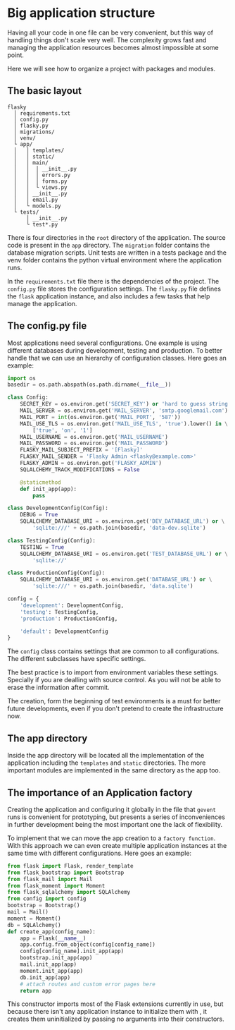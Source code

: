 # Big application structure
Having all your code in one file can be very convenient, but this way of handling things don't scale very well. The complexity grows fast and managing the application resources becomes almost impossible at some point.

Here we will see how to organize a project with packages and modules.

## The basic layout

```
flasky
  │ requirements.txt
  │ config.py
  │ flasky.py
  │ migrations/
  │ venv/
  └ app/
  │   │ templates/
  │   │ static/
  │   │ main/
  │   │  │ __init__.py
  │   │  │ errors.py
  │   │  │ forms.py
  │   │  └ views.py
  │   │ __init__.py
  │   │ email.py
  │   └ models.py
  └ tests/
      │ __init__.py
      └ test*.py
```

There is four directories in the `root` directory of the application. The source code is present in the `app` directory. The `migration` folder contains the database migration scripts. Unit tests are written in a tests package and the venv folder contains the python virtual environment where the application runs.

In the `requirements.txt` file there is the dependencies of the project. The `config.py` file stores the configuration settings. The `flasky.py` file defines the `flask` application instance, and also includes a few tasks that help manage the application.

## The config.py file
Most applications need several configurations. One example is using different databases during development, testing and production. To better handle that we can use an hierarchy of configuration classes.
Here goes an example:

```python
import os
basedir = os.path.abspath(os.path.dirname(__file__))

class Config:
    SECRET_KEY = os.environ.get('SECRET_KEY') or 'hard to guess string'
    MAIL_SERVER = os.environ.get('MAIL_SERVER', 'smtp.googlemail.com')
    MAIL_PORT = int(os.environ.get('MAIL_PORT', '587'))
    MAIL_USE_TLS = os.environ.get('MAIL_USE_TLS', 'true').lower() in \
        ['true', 'on', '1']
    MAIL_USERNAME = os.environ.get('MAIL_USERNAME')
    MAIL_PASSWORD = os.environ.get('MAIL_PASSWORD')
    FLASKY_MAIL_SUBJECT_PREFIX = '[Flasky]'
    FLASKY_MAIL_SENDER = 'Flasky Admin <flasky@example.com>'
    FLASKY_ADMIN = os.environ.get('FLASKY_ADMIN')
    SQLALCHEMY_TRACK_MODIFICATIONS = False

    @staticmethod
    def init_app(app):
        pass

class DevelopmentConfig(Config):
    DEBUG = True
    SQLALCHEMY_DATABASE_URI = os.environ.get('DEV_DATABASE_URL') or \
        'sqlite:///' + os.path.join(basedir, 'data-dev.sqlite')

class TestingConfig(Config):
    TESTING = True
    SQLALCHEMY_DATABASE_URI = os.environ.get('TEST_DATABASE_URL') or \
        'sqlite://'

class ProductionConfig(Config):
    SQLALCHEMY_DATABASE_URI = os.environ.get('DATABASE_URL') or \
        'sqlite:///' + os.path.join(basedir, 'data.sqlite')

config = {
    'development': DevelopmentConfig,
    'testing': TestingConfig,
    'production': ProductionConfig,

    'default': DevelopmentConfig
}
```

The `config` class contains settings that are common to all configurations. The different subclasses have specific settings.

The best practice is to import from environment variables these settings. Specially if you are dealling with source control. As you will not be able to erase the information after commit.

The creation, form the beginning of test environments is a must for better future developments, even if you don't pretend to create the infrastructure now.


## The app directory
Inside the app directory will be located all the implementation of the application including the `templates` and `static` directories. The more important modules are implemented in the same directory as the app too.

## The importance of an Application factory
Creating the application and configuring it globally in the file that `gevent` runs is convenient for prototyping, but presents a series of inconveniences in further development being the most important one the lack of flexibility.

To implement that we can move the app creation to a `factory function`. With this approach we can even create multiple application instances at the same time with different configurations. Here goes an example:

```python
from flask import Flask, render_template
from flask_bootstrap import Bootstrap
from flask_mail import Mail
from flask_moment import Moment
from flask_sqlalchemy import SQLAlchemy
from config import config
bootstrap = Bootstrap()
mail = Mail()
moment = Moment()
db = SQLAlchemy()
def create_app(config_name):
    app = Flask(__name__)
    app.config.from_object(config[config_name])
    config[config_name].init_app(app)
    bootstrap.init_app(app)
    mail.init_app(app)
    moment.init_app(app)
    db.init_app(app)
    # attach routes and custom error pages here
    return app

```
This constructor imports most of the Flask extensions currently in use, but because there isn't any application instance to initialize them with , it creates them uninitialized by passing no arguments into their constructors.

